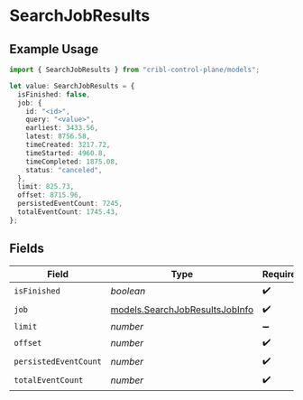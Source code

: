 # SearchJobResults

## Example Usage

```typescript
import { SearchJobResults } from "cribl-control-plane/models";

let value: SearchJobResults = {
  isFinished: false,
  job: {
    id: "<id>",
    query: "<value>",
    earliest: 3433.56,
    latest: 8756.58,
    timeCreated: 3217.72,
    timeStarted: 4960.8,
    timeCompleted: 1875.08,
    status: "canceled",
  },
  limit: 825.73,
  offset: 8715.96,
  persistedEventCount: 7245,
  totalEventCount: 1745.43,
};
```

## Fields

| Field                                                                  | Type                                                                   | Required                                                               | Description                                                            |
| ---------------------------------------------------------------------- | ---------------------------------------------------------------------- | ---------------------------------------------------------------------- | ---------------------------------------------------------------------- |
| `isFinished`                                                           | *boolean*                                                              | :heavy_check_mark:                                                     | N/A                                                                    |
| `job`                                                                  | [models.SearchJobResultsJobInfo](../models/searchjobresultsjobinfo.md) | :heavy_check_mark:                                                     | N/A                                                                    |
| `limit`                                                                | *number*                                                               | :heavy_minus_sign:                                                     | N/A                                                                    |
| `offset`                                                               | *number*                                                               | :heavy_check_mark:                                                     | N/A                                                                    |
| `persistedEventCount`                                                  | *number*                                                               | :heavy_check_mark:                                                     | N/A                                                                    |
| `totalEventCount`                                                      | *number*                                                               | :heavy_check_mark:                                                     | N/A                                                                    |